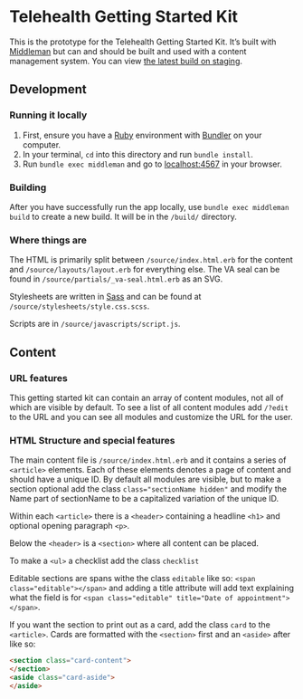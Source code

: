 # Telehealth Getting Started Kit

This is the prototype for the Telehealth Getting Started Kit. It’s built with [Middleman](https://middlemanapp.com/) but can and should be built and used with a content management system. You can view [the latest build on staging](http://telehealth-welcome.s3-website-us-east-1.amazonaws.com/).

## Development

### Running it locally

1. First, ensure you have a [Ruby](https://www.ruby-lang.org/en/) environment with [Bundler](http://bundler.io/) on your computer.
1. In your terminal, `cd` into this directory and run `bundle install`.
1. Run `bundle exec middleman` and go to [localhost:4567](http://localhost:4567/) in your browser.

### Building

After you have successfully run the app locally, use `bundle exec middleman build` to create a new build. It will be in the `/build/` directory.

### Where things are

The HTML is primarily split between `/source/index.html.erb` for the content and `/source/layouts/layout.erb` for everything else. The VA seal can be found in `/source/partials/_va-seal.html.erb` as an SVG.

Stylesheets are written in [Sass](https://sass-lang.com/) and can be found at `/source/stylesheets/style.css.scss`.

Scripts are in `/source/javascripts/script.js`.

## Content

### URL features

This getting started kit can contain an array of content modules, not all of which are visible by default. To see a list of all content modules add `/?edit` to the URL and you can see all modules and customize the URL for the user.

### HTML Structure and special features

The main content file is `/source/index.html.erb` and it contains a series of `<article>` elements. Each of these elements denotes a page of content and should have a unique ID. By default all modules are visible, but to make a section optional add the class `class="sectionName hidden"` and modify the Name part of sectionName to be a capitalized variation of the unique ID.

Within each `<article>` there is a `<header>` containing a headline `<h1>` and optional opening paragraph `<p>`.

Below the `<header>` is a `<section>` where all content can be placed.

To make a `<ul>` a checklist add the class `checklist`

Editable sections are spans withe the class `editable` like so: `<span class="editable"></span>` and adding a title attribute will add text explaining what the field is for `<span class="editable" title="Date of appointment"></span>`.

If you want the section to print out as a card, add the class `card` to the `<article>`. Cards are formatted with the `<section>` first and an `<aside>` after like so:

```HTML
<section class="card-content">
</section>
<aside class="card-aside">
</aside>
```
